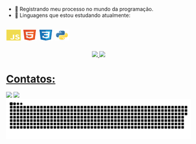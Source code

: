 - 💬 Registrando meu processo no mundo da programação.
- 🌱 Linguagens que estou estudando atualmente:
<div style="display: inline_block"><br>
  <img align="center" alt="Icon-Js" height="30" width="40" src="https://raw.githubusercontent.com/devicons/devicon/master/icons/javascript/javascript-plain.svg">
  <img align="center" alt="Icon-HTML" height="30" width="40" src="https://raw.githubusercontent.com/devicons/devicon/master/icons/html5/html5-original.svg">
  <img align="center" alt="Icon-CSS" height="30" width="40" src="https://raw.githubusercontent.com/devicons/devicon/master/icons/css3/css3-original.svg">
  <img align="center" alt="Icon-Python" height="30" width="40" src="https://raw.githubusercontent.com/devicons/devicon/master/icons/python/python-original.svg">

</div>
  
  ##

</div>

<div align="center" style="display: inline">
   <a href="https://robertocarlos1007">
   <div style="display: inline_block">
      <img height="175em" src="https://github-readme-stats.vercel.app/api?username=robertocarlos1007&show_icons=true&include_all_commits=true&count_private=true&bg_color=151515&border_color=9C4E6A&title_color=d7d8c0&text_color=d1c89a&icon_color=5aa2c9"/>
      <img height="175em" src="https://github-readme-stats.vercel.app/api/top-langs/?username=robertocarlos1007&layout=compact&langs_count=7&bg_color=151515&border_color=9C4E6A&title_color=d7d8c0&text_color=d5e5e4&icon_color=5aa2c9"/>
   </div>
</div>
  
##

<h1>Contatos: </h1>
<div> 
 <a href="" target="_blank"><img src="https://img.shields.io/badge/Discord-7289DA?style=for-the-badge&logo=discord&logoColor=white" target="_blank"></a> 
  <a href = "mailto:"><img src="https://img.shields.io/badge/-Gmail-%23333?style=for-the-badge&logo=gmail&logoColor=white" target="_blank"></a>

  <picture>
  <source media="(prefers-color-scheme: dark)" srcset="https://raw.githubusercontent.com/robertocarlos1007/robertocarlos1007/output/github-contribution-grid-snake-dark.svg">
  <source media="(prefers-color-scheme: light)" srcset="https://raw.githubusercontent.com/robertocarlos1007/robertocarlos1007/output/github-contribution-grid-snake.svg">
  <img alt="github contribution grid snake animation" src="https://raw.githubusercontent.com/robertocarlos1007/robertocarlos1007/output/github-contribution-grid-snake.svg">
</picture>
</div>
  

